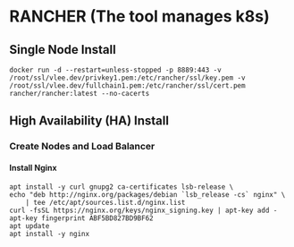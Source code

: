 # RANCHER (The tool manages k8s)
## Single Node Install
```
docker run -d --restart=unless-stopped -p 8889:443 -v /root/ssl/vlee.dev/privkey1.pem:/etc/rancher/ssl/key.pem -v /root/ssl/vlee.dev/fullchain1.pem:/etc/rancher/ssl/cert.pem rancher/rancher:latest --no-cacerts
```
## High Availability (HA) Install
### Create Nodes and Load Balancer
#### Install Nginx
```
apt install -y curl gnupg2 ca-certificates lsb-release \
echo "deb http://nginx.org/packages/debian `lsb_release -cs` nginx" \
    | tee /etc/apt/sources.list.d/nginx.list
curl -fsSL https://nginx.org/keys/nginx_signing.key | apt-key add -
apt-key fingerprint ABF5BD827BD9BF62
apt update
apt install -y nginx
```
